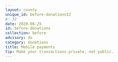 ```yaml
---
layout: county 
unique_id: before-donations32
#: 32
date: 2020-06-25
id: before-donations
collection: before
advisory: do
category: donations
title: Mobile payments
tip: Make your transactions private, not public.
---
```

